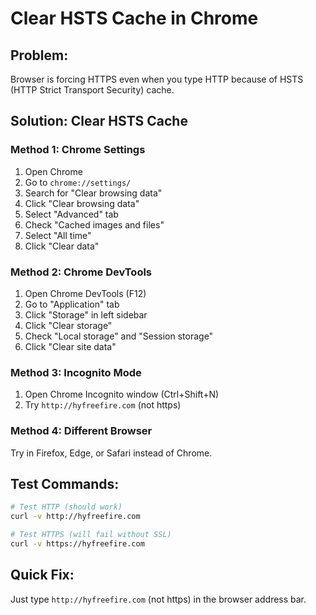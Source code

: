 # Clear HSTS Cache in Chrome

## **Problem:**
Browser is forcing HTTPS even when you type HTTP because of HSTS (HTTP Strict Transport Security) cache.

## **Solution: Clear HSTS Cache**

### **Method 1: Chrome Settings**
1. Open Chrome
2. Go to `chrome://settings/`
3. Search for "Clear browsing data"
4. Click "Clear browsing data"
5. Select "Advanced" tab
6. Check "Cached images and files"
7. Select "All time"
8. Click "Clear data"

### **Method 2: Chrome DevTools**
1. Open Chrome DevTools (F12)
2. Go to "Application" tab
3. Click "Storage" in left sidebar
4. Click "Clear storage"
5. Check "Local storage" and "Session storage"
6. Click "Clear site data"

### **Method 3: Incognito Mode**
1. Open Chrome Incognito window (Ctrl+Shift+N)
2. Try `http://hyfreefire.com` (not https)

### **Method 4: Different Browser**
Try in Firefox, Edge, or Safari instead of Chrome.

## **Test Commands:**
```bash
# Test HTTP (should work)
curl -v http://hyfreefire.com

# Test HTTPS (will fail without SSL)
curl -v https://hyfreefire.com
```

## **Quick Fix:**
Just type `http://hyfreefire.com` (not https) in the browser address bar.

